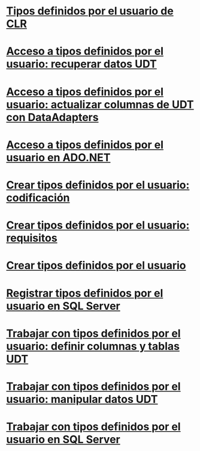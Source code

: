 # [Tipos definidos por el usuario de CLR](clr-user-defined-types.md)
# [Acceso a tipos definidos por el usuario: recuperar datos UDT](accessing-user-defined-types-retrieving-udt-data.md)
# [Acceso a tipos definidos por el usuario: actualizar columnas de UDT con DataAdapters](accessing-user-defined-types-updating-udt-columns-with-dataadapters.md)
# [Acceso a tipos definidos por el usuario en ADO.NET](accessing-user-defined-types-in-ado-net.md)
# [Crear tipos definidos por el usuario: codificación](creating-user-defined-types-coding.md)
# [Crear tipos definidos por el usuario: requisitos](creating-user-defined-types-requirements.md)
# [Crear tipos definidos por el usuario](creating-user-defined-types.md)
# [Registrar tipos definidos por el usuario en SQL Server](registering-user-defined-types-in-sql-server.md)
# [Trabajar con tipos definidos por el usuario: definir columnas y tablas UDT](working-with-user-defined-types-defining-udt-tables-and-columns.md)
# [Trabajar con tipos definidos por el usuario: manipular datos UDT](working-with-user-defined-types-manipulating-udt-data.md)
# [Trabajar con tipos definidos por el usuario en SQL Server](working-with-user-defined-types-in-sql-server.md)
